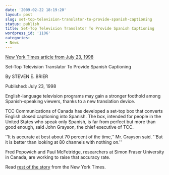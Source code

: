```yaml
---
date: '2009-02-22 18:19:20'
layout: post
slug: set-top-television-translator-to-provide-spanish-captioning
status: publish
title: Set-Top Television Translator To Provide Spanish Captioning
wordpress_id: '1106'
categories:
- News
---
```


[New York Times article from July 23, 1998](http://query.nytimes.com/gst/fullpage.html?res=9C00E7DD1539F930A15754C0A96E958260)

Set-Top Television Translator To Provide Spanish Captioning

By STEVEN E. BRIER

Published: July 23, 1998

English-language television programs may gain a stronger foothold among Spanish-speaking viewers, thanks to a new translation device.

TCC Communications of Canada has developed a set-top box that converts English closed captioning into Spanish. The box, intended for people in the United States who speak only Spanish, is far from perfect but more than good enough, said John Grayson, the chief executive of TCC.

''It is accurate at best about 70 percent of the time,'' Mr. Grayson said. ''But it is better than looking at 80 channels with nothing on.''

Fred Popowich and Paul McFetridge, researchers at Simon Fraser University in Canada, are working to raise that accuracy rate.

Read [rest of the story](http://query.nytimes.com/gst/fullpage.html?res=9C00E7DD1539F930A15754C0A96E958260) from the New York Times.



